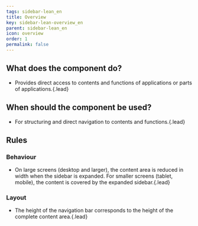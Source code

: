 ```yaml
---
tags: sidebar-lean_en
title: Overview
key: sidebar-lean-overview_en
parent: sidebar-lean_en
icon: overview
order: 1
permalink: false  
---
```


## What does the component do?
* Provides direct access to contents and functions of applications or parts of applications.{.lead}

## When should the component be used? 
* For structuring and direct navigation to contents and functions.{.lead}

## Rules
### Behaviour
* On large screens (desktop and larger), the content area is reduced in width when the sidebar is expanded. For smaller screens (tablet, mobile), the content is covered by the expanded sidebar.{.lead}

### Layout
* The height of the navigation bar corresponds to the height of the complete content area.{.lead}

